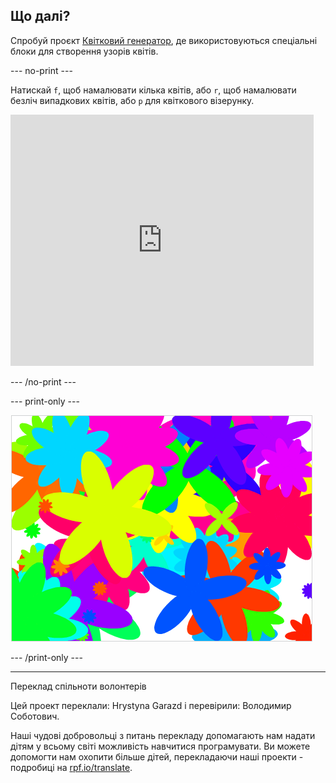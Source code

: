 ## Що далі?

Спробуй проєкт [Квітковий генератор](https://projects.raspberrypi.org/uk-UA/projects/flower-generator?utm_source=pathway&utm_medium=whatnext&utm_campaign=projects), де використовуються спеціальні блоки для створення узорів квітів.

--- no-print ---

Натискай `f`, щоб намалювати кілька квітів, або `r`, щоб намалювати безліч випадкових квітів, або `p` для квіткового візерунку.

<div class="scratch-preview">
  <iframe allowtransparency="true" width="485" height="402" src="https://scratch.mit.edu/projects/embed/253355932/?autostart=false" frameborder="0" scrolling="no"></iframe>
</div>

--- /no-print ---

--- print-only ---

![випадкові квіти](images/flower-random.png)

--- /print-only ---


***
Переклад спільноти волонтерів

Цей проект переклали: Hrystyna Garazd і перевірили: Володимир Соботович.

Наші чудові добровольці з питань перекладу допомагають нам надати дітям у всьому світі можливість навчитися програмувати. Ви можете допомогти нам охопити більше дітей, перекладаючи наші проекти - подробиці на [rpf.io/translate](https://rpf.io/translate).